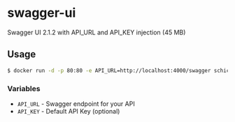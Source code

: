 # swagger-ui

Swagger UI 2.1.2 with API_URL and API_KEY injection (45 MB)

## Usage

```sh
$ docker run -d -p 80:80 -e API_URL=http://localhost:4000/swagger schickling/swagger-ui
```

### Variables

* `API_URL` - Swagger endpoint for your API
* `API_KEY` - Default API Key (optional)
